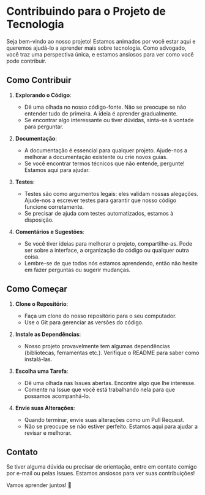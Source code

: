 # Contribuindo para o Projeto de Tecnologia

Seja bem-vindo ao nosso projeto! Estamos animados por você estar aqui e queremos ajudá-lo a aprender mais sobre tecnologia. Como advogado, você traz uma perspectiva única, e estamos ansiosos para ver como você pode contribuir.

## Como Contribuir

1. **Explorando o Código**:
   - Dê uma olhada no nosso código-fonte. Não se preocupe se não entender tudo de primeira. A ideia é aprender gradualmente.
   - Se encontrar algo interessante ou tiver dúvidas, sinta-se à vontade para perguntar.

2. **Documentação**:
   - A documentação é essencial para qualquer projeto. Ajude-nos a melhorar a documentação existente ou crie novos guias.
   - Se você encontrar termos técnicos que não entende, pergunte! Estamos aqui para ajudar.

3. **Testes**:
   - Testes são como argumentos legais: eles validam nossas alegações. Ajude-nos a escrever testes para garantir que nosso código funcione corretamente.
   - Se precisar de ajuda com testes automatizados, estamos à disposição.

4. **Comentários e Sugestões**:
   - Se você tiver ideias para melhorar o projeto, compartilhe-as. Pode ser sobre a interface, a organização do código ou qualquer outra coisa.
   - Lembre-se de que todos nós estamos aprendendo, então não hesite em fazer perguntas ou sugerir mudanças.

## Como Começar

1. **Clone o Repositório**:
   - Faça um clone do nosso repositório para o seu computador.
   - Use o Git para gerenciar as versões do código.

2. **Instale as Dependências**:
   - Nosso projeto provavelmente tem algumas dependências (bibliotecas, ferramentas etc.). Verifique o README para saber como instalá-las.

3. **Escolha uma Tarefa**:
   - Dê uma olhada nas Issues abertas. Encontre algo que lhe interesse.
   - Comente na Issue que você está trabalhando nela para que possamos acompanhá-lo.

4. **Envie suas Alterações**:
   - Quando terminar, envie suas alterações como um Pull Request.
   - Não se preocupe se não estiver perfeito. Estamos aqui para ajudar a revisar e melhorar.

## Contato

Se tiver alguma dúvida ou precisar de orientação, entre em contato comigo por e-mail ou pelas Issues. Estamos ansiosos para ver suas contribuições!

Vamos aprender juntos! 🚀
